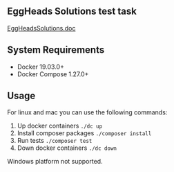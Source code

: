 ## EggHeads Solutions test task
[EggHeadsSolutions.doc](docs/EggHeadsSolutions.doc)

## System Requirements
* Docker 19.03.0+
* Docker Compose 1.27.0+

## Usage
For linux and mac you can use the following commands:
1. Up docker containers `./dc up`
2. Install composer packages `./composer install`
3. Run tests `./composer test`
4. Down docker containers `./dc down`

Windows platform not supported.
